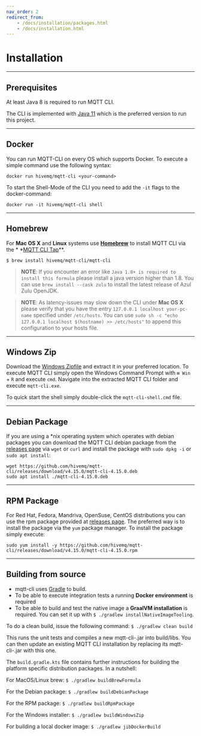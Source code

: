```yaml
---
nav_order: 2
redirect_from:
    - /docs/installation/packages.html
    - /docs/installation.html
---
```


# Installation

***

## Prerequisites

At least Java 8 is required to run MQTT CLI.

The CLI is implemented with [Java 11](https://www.azul.com/downloads/?version=java-11-lts&package=jdk#zulu) which is the
preferred version to run this project.

***

## Docker

You can run MQTT-CLI on every OS which supports Docker.
To execute a simple command use the following syntax:

```
docker run hivemq/mqtt-cli <your-command>
```

To start the Shell-Mode of the CLI you need to add the `-it` flags to the docker-command:

```
docker run -it hivemq/mqtt-cli shell
```

***

## Homebrew

For **Mac OS X** and **Linux** systems use **[Homebrew](https://brew.sh/)** to install MQTT CLI via the *
*[MQTT CLI Tap](https://github.com/hivemq/homebrew-mqtt-cli)**.

```
$ brew install hivemq/mqtt-cli/mqtt-cli
```

> **NOTE**: If you encounter an error like `Java 1.8+ is required to install this formula` please install a java version
> higher than 1.8.
> You can use `brew install --cask zulu` to install the latest release of Azul Zulu OpenJDK.

> **NOTE**: As latency-issues may slow down the CLI under **Mac OS X** please verify that you have the
> entry `127.0.0.1 localhost your-pc-name` specified under `/etc/hosts`.
> You can use `sudo sh -c "echo 127.0.0.1 localhost $(hostname) >> /etc/hosts"` to append this configuration to your
> hosts file.

***

## Windows Zip

Download the [Windows Zipfile](https://github.com/hivemq/mqtt-cli/releases/download/v4.15.0/mqtt-cli-4.15.0-win.zip) and
extract it in your preferred location.
To execute MQTT CLI simply open the Windows Command Prompt with `⊞ Win` + `R` and execute `cmd`.
Navigate into the extracted MQTT CLI folder and execute `mqtt-cli.exe`.

To quick start the shell simply double-click the `mqtt-cli-shell.cmd` file.

***

## Debian Package

If you are using a *nix operating system which operates with debian packages you can download the MQTT CLI debian
package from the [releases page](https://github.com/hivemq/mqtt-cli/releases) via `wget` or `curl`
and install the package with `sudo dpkg -i`  or `sudo apt install`:

``` 
wget https://github.com/hivemq/mqtt-cli/releases/download/v4.15.0/mqtt-cli-4.15.0.deb
sudo apt install ./mqtt-cli-4.15.0.deb
``` 

***

## RPM Package

For Red Hat, Fedora, Mandriva, OpenSuse, CentOS distributions you can use the rpm package provided
at [releases page](https://github.com/hivemq/mqtt-cli/releases).
The preferred way is to install the package via the `yum` package manager. To install the package simply execute:

``` 
sudo yum install -y https://github.com/hivemq/mqtt-cli/releases/download/v4.15.0/mqtt-cli-4.15.0.rpm
```

***

## Building from source

- mqtt-cli uses [Gradle](https://gradle.org/) to build.
- To be able to execute integration tests a running **Docker environment** is required
- To be able to build and test the native image a **GraalVM installation** is required. You can set it up
  with ``$ ./gradlew installNativeImageTooling``.

To do a clean build, issue the following command:
`$ ./gradlew clean build`

This runs the unit tests and compiles a new mqtt-cli-<version>.jar into build/libs.
You can then update an existing MQTT CLI installation by replacing its mqtt-cli-<version>.jar with this one.

The `build.gradle.kts` file contains further instructions for building the platform specific distribution packages.
In a nutshell:

For MacOS/Linux brew:
`$ ./gradlew buildBrewFormula`

For the Debian package:
`$ ./gradlew buildDebianPackage`

For the RPM package:
`$ ./gradlew buildRpmPackage`

For the Windows installer:
`$ ./gradlew buildWindowsZip`

For building a local docker image:
`$ ./gradlew jibDockerBuild`
